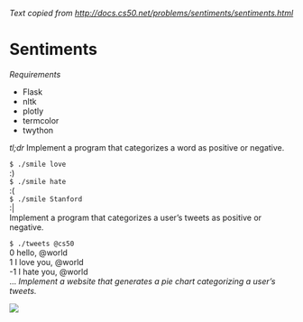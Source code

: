 _Text copied from http://docs.cs50.net/problems/sentiments/sentiments.html_

# Sentiments

*Requirements*
* Flask
* nltk
* plotly
* termcolor
* twython

*tl;dr*
Implement a program that categorizes a word as positive or negative.

`$ ./smile love`    
:)    
`$ ./smile hate`    
:(    
`$ ./smile Stanford`    
:|    
Implement a program that categorizes a user’s tweets as positive or negative.

`$ ./tweets @cs50`    
 0 hello, @world    
 1 I love you, @world    
-1 I hate you, @world    
...
*Implement a website that generates a pie chart categorizing a user’s tweets.*


![](http://i.imgur.com/7J4dRiK.png?raw=true)
